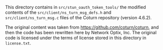 This directory contains in `src/stun_oauth_token_tools/` the modified contents of the
`src/client/ns_turn_msg_defs.h` and `src/client/ns_turn_msg.c` files of the Coturn repository (version 4.6.2).

The original content was taken from https://github.com/coturn/coturn, and then the code has
been rewritten here by Network Optix, Inc. The original code is licensed under the terms of license stored in this directory in `license.txt`.
